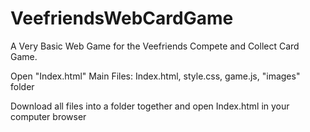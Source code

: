 # VeefriendsWebCardGame

A Very Basic Web Game for the Veefriends Compete and Collect Card Game. 

Open "Index.html"
Main Files: Index.html, style.css, game.js, "images" folder

Download all files into a folder together and open Index.html in your computer browser
